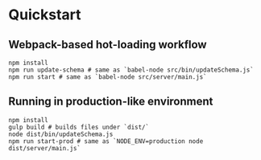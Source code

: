 # Quickstart


## Webpack-based hot-loading workflow

```
npm install
npm run update-schema # same as `babel-node src/bin/updateSchema.js`
npm run start # same as `babel-node src/server/main.js`
```

## Running in production-like environment

```
npm install
gulp build # builds files under `dist/`
node dist/bin/updateSchema.js
npm run start-prod # same as `NODE_ENV=production node dist/server/main.js`
```
